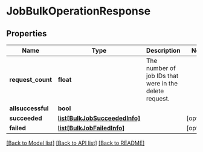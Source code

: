 # JobBulkOperationResponse

## Properties
Name | Type | Description | Notes
------------ | ------------- | ------------- | -------------
**request_count** | **float** | The number of job IDs that were in the delete request. | 
**allsuccessful** | **bool** |  | 
**succeeded** | [**list[BulkJobSucceededInfo]**](BulkJobSucceededInfo.md) |  | [optional] 
**failed** | [**list[BulkJobFailedInfo]**](BulkJobFailedInfo.md) |  | [optional] 

[[Back to Model list]](../README.md#documentation-for-models) [[Back to API list]](../README.md#documentation-for-api-endpoints) [[Back to README]](../README.md)


